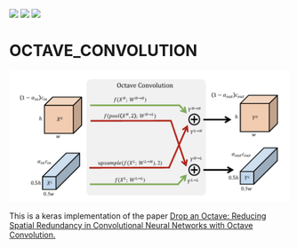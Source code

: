 ![](https://img.shields.io/badge/language-python_keras-orange.svg)
![](https://img.shields.io/badge/progress-60-green.svg)
[![](https://img.shields.io/badge/reference-paper-blue.svg)](https://arxiv.org/abs/1904.05049)
# OCTAVE_CONVOLUTION
![](fig/octave.png)

This is a keras implementation of the paper [Drop an Octave: Reducing Spatial Redundancy in Convolutional Neural Networks with Octave Convolution.](https://arxiv.org/abs/1904.05049)
